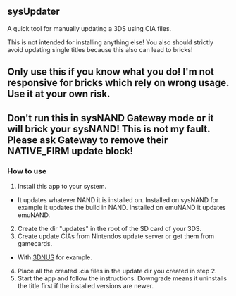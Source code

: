 ## sysUpdater

A quick tool for manually updating a 3DS using CIA files.

This is not intended for installing anything else! You also should strictly avoid updating single titles because this also can lead to bricks!


## Only use this if you know what you do! I'm not responsive for bricks which rely on wrong usage. Use it at your own risk.
## Don't run this in sysNAND Gateway mode or it will brick your sysNAND! This is not my fault. Please ask Gateway to remove their NATIVE_FIRM update block!


### How to use

1. Install this app to your system.
  * It updates whatever NAND it is installed on. Installed on sysNAND for example it updates the build in NAND. Installed on emuNAND it updates emuNAND.
2. Create the dir "updates" in the root of the SD card of your 3DS.
3. Create update CIAs from Nintendos update server or get them from gamecards.
  * With [3DNUS](http://gbatemp.net/threads/3dnus.376488) for example.
4. Place all the created .cia files in the update dir you created in step 2.
5. Start the app and follow the instructions. Downgrade means it uninstalls the title first if
   the installed versions are newer.
